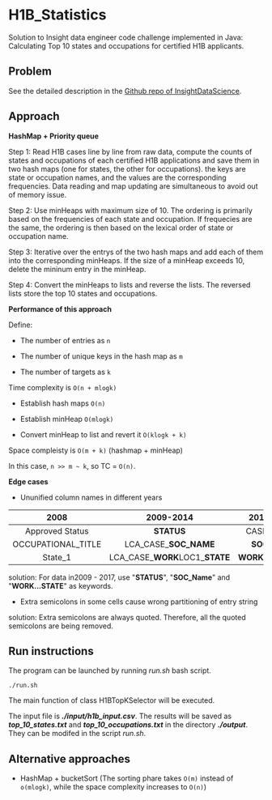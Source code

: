 # H1B_Statistics
Solution to Insight data engineer code challenge implemented in Java: Calculating Top 10 states and occupations for certified H1B applicants.

## Problem

See the detailed description in the [Github repo of InsightDataScience](https://github.com/InsightDataScience/h1b_statistics).

## Approach
**HashMap + Priority queue**

Step 1: Read H1B cases line by line from raw data, compute the counts of states and occupations of each certified H1B applications and save them in two hash maps (one for states, the other for occupations). the keys are state or occupation names, and the values are the corresponding frequencies. Data reading and map updating are simultaneous to avoid out of memory issue.

Step 2: Use minHeaps with maximum size of 10. The ordering is primarily based on the frequencies of each state and occupation. If frequecies are the same, the ordering is then based on the lexical order of state or occupation name.

Step 3: Iterative over the entrys of the two hash maps and add each of them into the corresponding minHeaps. If the size of a minHeap exceeds 10, delete the mininum entry in the minHeap.

Step 4: Convert the minHeaps to lists and reverse the lists. The reversed lists store the top 10 states and occupations.

**Performance of this approach**

Define:

- The number of entries as `n`

- The number of unique keys in the hash map as `m`

- The number of targets as `k`

Time complexity is `O(n + mlogk)`

- Establish hash maps `O(n)`

- Establish minHeap `O(mlogk)`

- Convert minHeap to list and revert it `O(klogk + k)`

Space compleisty is `O(m + k)` (hashmap + minHeap)

In this case, `n >> m ~ k`, so TC = `O(n)`.

**Edge cases**

- Ununified column names in different years

2008 | 2009-2014 | 2015 - 2017
:----:|:----------:|:-------------:
Approved Status | **STATUS** | CASE_**STATUS**
OCCUPATIONAL_TITLE | LCA_CASE_**SOC_NAME** | **SOC_NAME**
State_1 | LCA_CASE_**WORK**LOC1_**STATE** | **WORK**SITE_**STATE**

solution: For data in2009 - 2017, use "**STATUS**", "**SOC_Name**" and "**WORK...STATE**" as keywords.

- Extra semicolons in some cells cause wrong partitioning of entry string

solution: Extra semicolons are always quoted. Therefore, all the quoted semicolons are being removed.

## Run instructions

The program can be launched by running *run.sh* bash script.

```
./run.sh
```
The main function of class H1BTopKSelector will be executed.

The input file is **_./input/h1b_input.csv_**. The results will be saved as **_top_10_states.txt_** and **_top_10_occupations.txt_** in the directory **_./output_**. They can be modifed in the script *run.sh*.

## Alternative approaches

- HashMap + bucketSort (The sorting phare takes `O(m)` instead of `o(mlogk)`, while the space complexity increases to `O(n)`)
